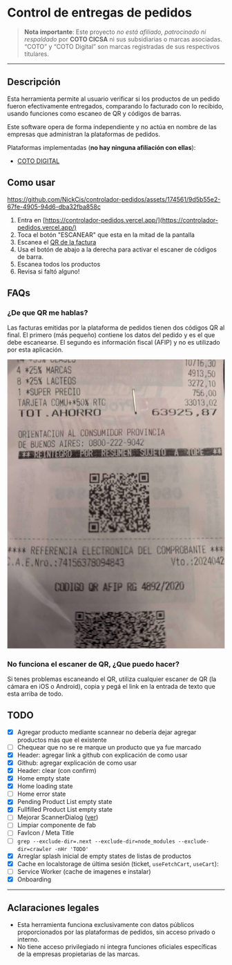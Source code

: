 # Control de entregas de pedidos

> **Nota importante**: Este proyecto *no está afiliado, patrocinado ni respaldado* por **COTO CICSA** ni sus subsidiarias o marcas asociadas.
> “COTO” y “COTO Digital” son marcas registradas de sus respectivos titulares.

---

## Descripción

Esta herramienta permite al usuario verificar si los productos de un pedido fueron efectivamente entregados, comparando lo facturado con lo recibido, usando funciones como escaneo de QR y códigos de barras.

Este software opera de forma independiente y no actúa en nombre de las empresas que administran la plataformas de pedidos.

Plataformas implementadas (**no hay ninguna afiliación con ellas**):

- [COTO DIGITAL](https://www.cotodigital.com.ar/)

## Como usar

https://github.com/NickCis/controlador-pedidos/assets/174561/9d5b55e2-67fe-4905-94d6-dba32fba858c

1. Entra en [https://controlador-pedidos.vercel.app/](https://controlador-pedidos.vercel.app/)
2. Toca el botón "ESCANEAR" que esta en la mitad de la pantalla
3. Escanea el [QR de la factura](https://github.com/NickCis/controlador-pedidos?tab=readme-ov-file#de-que-qr-me-hablas)
4. Usa el botón de abajo a la derecha para activar el escaner de códigos de barra.
5. Escanea todos los productos
6. Revisa si faltó alguno!

## FAQs

### ¿De que QR me hablas?

Las facturas emitidas por la plataforma de pedidos tienen dos códigos QR al final. El primero (más pequeño) contiene los datos del pedido y es el que debe escanearse. El segundo es información fiscal (AFIP) y no es utilizado por esta aplicación.

![QR al final de la factura](./img/receipt-qr.jpg)

### No funciona el escaner de QR, ¿Que puedo hacer?

Si tenes problemas escaneando el QR, utiliza cualquier escaner de QR (la cámara en iOS o Android), copia y pegá el link en la entrada de texto que esta arriba de todo.

## TODO

- [x] Agregar producto mediante scannear no debería dejar agregar productos más que el existente
- [ ] Chequear que no se re marque un producto que ya fue marcado
- [x] Header: agregar link a github con explicación de como usar
- [x] Github: agregar explicación de como usar
- [x] Header: clear (con confirm)
- [x] Home empty state
- [x] Home loading state
- [ ] Home error state
- [x] Pending Product List empty state
- [x] Fullfilled Product List empty state
- [ ] Mejorar ScannerDialog ([ver](https://m2.material.io/design/machine-learning/barcode-scanning.html#components))
- [ ] Limpiar componente de fab
- [ ] FavIcon / Meta Title
- [ ] `grep --exclude-dir=.next --exclude-dir=node_modules --exclude-dir=crawler -nHr 'TODO'`
- [x] Arreglar splash inicial de empty states de listas de productos
- [x] Cache en localstorage de última sesión (ticket, `useFetchCart`, `useCart`):
- [ ] Service Worker (cache de imagenes e instalar)
- [x] Onboarding

---

## Aclaraciones legales

- Esta herramienta funciona exclusivamente con datos públicos proporcionados por las plataformas de pedidos, sin acceso privado o interno.
- No tiene acceso privilegiado ni integra funciones oficiales específicas de la empresas propietarias de las marcas.

